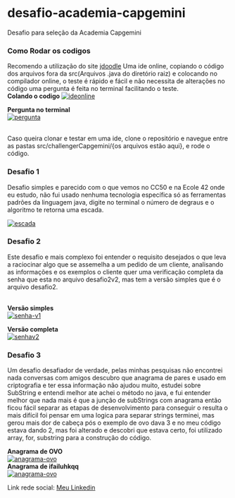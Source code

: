 # desafio-academia-capgemini
Desafio para seleção da Academia Capgemini



### Como Rodar os codigos

Recomendo a utilização do site [jdoodle](https://www.jdoodle.com/online-java-compiler/) Uma ide online, copiando o código dos arquivos fora da src(Arquivos .java do diretório raiz) e colocando no compilador online, o teste é rápido e fácil e não necessita de alterações no código uma pergunta é feita no terminal facilitando o teste.
<br/>
<b>Colando o codigo</b>
<a href="https://postimg.cc/VS9xVPtH" target="_blank"><img src="https://i.postimg.cc/fb1MkwRZ/ideonline.jpg" alt="ideonline"/></a><br/>

<b>Pergunta no terminal</b><br/>
<a href="https://postimages.org/" target="_blank"><img src="https://i.postimg.cc/DZsnXtSG/pergunta.jpg" alt="pergunta"/></a><br/><br/>


Caso queira clonar e testar em uma ide, clone o repositório e navegue entre as pastas src/challengerCapgemini/{os arquivos estão aqui}, e rode o código.

### Desafio 1

Desafio simples e parecido com o que vemos no CC50 e na Ecole 42 onde eu estudo, não fui usado nenhuma tecnologia específica só as ferramentas padrões da linguagem java, digite no terminal o número de degraus e o algoritmo te retorna uma escada.

<a href="https://postimages.org/" target="_blank"><img src="https://i.postimg.cc/h4d05gzm/escada.jpg" alt="escada"/></a>
### Desafio 2
Este desafio e mais complexo foi entender o requisito desejados o que leva a raciocinar algo que se assemelha a um pedido de um cliente, analisando as informações e os exemplos o cliente quer uma verificação completa da senha que esta no arquivo desafio2v2, mas tem a versão simples que é o arquivo desafio2.

<br/> 
<b>Versão simples</b>
<br/>
<a href="https://postimages.org/" target="_blank"><img src="https://i.postimg.cc/FsXxtq3B/senha-v1.jpg" alt="senha-v1"/></a>

<b>Versão completa</b>
<br/>
<a href="https://postimages.org/" target="_blank"><img src="https://i.postimg.cc/5N5Sf3mN/senhav2.jpg" alt="senhav2"/></a>
<br/>
### Desafio 3
Um desafio desafiador de verdade, pelas minhas pesquisas não encontrei nada conversas com amigos descubro que anagrama de pares e usado em criptografia e ter essa informação não ajudou muito, estudei sobre SubString e entendi melhor ate achei o método no java, e fui entender melhor que nada mais é que a junção de subStrings com anagrama então ficou fácil separar as etapas 
de desenvolvimento para conseguir o resulta o mais difícil foi pensar em uma logica para separar strings terminei, mas gerou mais dor de cabeça pós o exemplo de ovo dava 3 e no meu código estava dando 2, mas foi alterado e descobri que estava certo, foi utilizado array, for, substring para a construção do código.

<b>Anagrama de OVO</b>
<br/>
<a href="https://postimages.org/" target="_blank"><img src="https://i.postimg.cc/RhKQ6Q5d/anagrama-ovo.jpg" alt="anagrama-ovo"/></a>
<br/>
<b>Anagrama de ifailuhkqq</b>
<br/>
<a href="https://postimages.org/" target="_blank"><img src="https://i.postimg.cc/3RPFxf6W/anagrama-ifailuhkqq.jpg" alt="anagrama-ovo"/></a>

Link rede social:
[Meu Linkedin](https://www.linkedin.com/in/jonasjesus42/)
